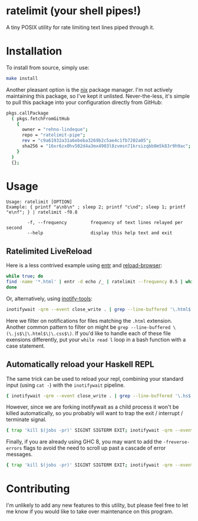 # ratelimit (your shell pipes!)
A tiny POSIX utility for rate limiting text lines piped through it.

# Installation

To install from source, simply use:

```sh
make install
```

Another pleasant option is the [nix](https://nixos.org/nix/) package manager. I'm not actively maintaining this package, so I've kept it unlisted.
Never-the-less, it's simple to pull this package into your configuration directly from GitHub:

```sh
pkgs.callPackage
  ( pkgs.fetchFromGitHub
    {
      owner = "rehno-lindeque";
      repo = "ratelimit-pipe";
      rev = "c9a61932a31a6ebeba3269b2c5ae4c1fb7202a05";
      sha256 = "16xr6zx0hv502d4a3mx4903l8zvmsn71krsizqbb0m5k83r9h9ac";
    }
  )
  {};
```

# Usage

    Usage: ratelimit [OPTION]
    Example: { printf "a\nb\n" ; sleep 2; printf "c\nd"; sleep 1; printf "e\nf"; } | ratelimit -f0.8

            -f, --frequency         frequency of text lines relayed per second
            --help                  display this help text and exit

## Ratelimited LiveReload

Here is a less contrived example using [entr](http://entrproject.org/) and [reload-browser](http://entrproject.org/scripts/reload-browser):

```sh
while true; do
find -name '*.html' | entr -d echo /_ | ratelimit --frequency 0.5 | while read l ; do browser-reload Firefox ; done
done
```

Or, alternatively, using [inotify-tools](https://github.com/rvoicilas/inotify-tools/wiki):

```sh
inotifywait -qrm --event close_write . | grep --line-buffered '\.html$' | ratelimit --frequency 0.5 | while read l ; do browser-reload Firefox ; done
```

Here we filter on notifications for files matching the `.html` extension. Another common pattern to filter on might be `grep --line-buffered \(\.js$\|\.html$\|\.css$\)`.
If you'd like to handle each of these file exensions differently, put your `while read l` loop in a bash function with a case statement.

## Automatically reload your Haskell REPL


The same trick can be used to reload your repl, combining your standard input (using `cat -`) with the `inotifywait` pipeline.

```sh
{ inotifywait -qrm --event close_write . | grep --line-buffered '\.hs$' | ratelimit --frequency 0.5 | sed -ue 's/.*/:reload/g' & cat -; } | ghci
```

However, since we are forking inotifywait as a child process it won't be killed automatically, so you probably will want to trap the exit / interrupt / terminate signal.

```sh
{ trap 'kill $(jobs -pr)' SIGINT SIGTERM EXIT; inotifywait -qrm --event close_write . | grep --line-buffered '\.hs$' | ratelimit --frequency 0.5 | sed -ue 's/.*/:reload/g' & cat -; } | ghci
```

Finally, if you are already using GHC 8, you may want to add the `-freverse-errors` flags to avoid the need to scroll up past a cascade of error messages.

```sh
{ trap 'kill $(jobs -pr)' SIGINT SIGTERM EXIT; inotifywait -qrm --event close_write . | grep --line-buffered '\.hs$' | ratelimit --frequency 0.5 | sed -ue 's/.*/:reload/g' & cat -; } | ghci -freverse-errors
```

# Contributing

I'm unlikely to add any new features to this utility, but please feel free to let me know if you would like to take over maintenance on this program.

